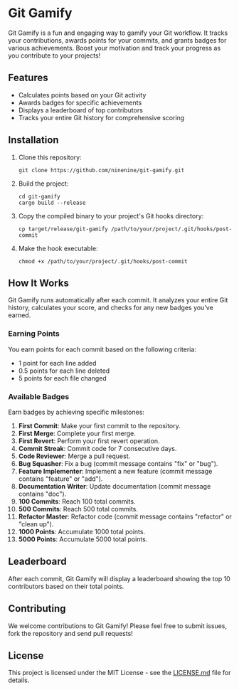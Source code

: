 # Git Gamify

Git Gamify is a fun and engaging way to gamify your Git workflow. It tracks your contributions, awards points for your commits, and grants badges for various achievements. Boost your motivation and track your progress as you contribute to your projects!

## Features

- Calculates points based on your Git activity
- Awards badges for specific achievements
- Displays a leaderboard of top contributors
- Tracks your entire Git history for comprehensive scoring

## Installation

1. Clone this repository:
   ```
   git clone https://github.com/ninenine/git-gamify.git
   ```

2. Build the project:
   ```
   cd git-gamify
   cargo build --release
   ```

3. Copy the compiled binary to your project's Git hooks directory:
   ```
   cp target/release/git-gamify /path/to/your/project/.git/hooks/post-commit
   ```

4. Make the hook executable:
   ```
   chmod +x /path/to/your/project/.git/hooks/post-commit
   ```

## How It Works

Git Gamify runs automatically after each commit. It analyzes your entire Git history, calculates your score, and checks for any new badges you've earned.

### Earning Points

You earn points for each commit based on the following criteria:

- 1 point for each line added
- 0.5 points for each line deleted
- 5 points for each file changed

### Available Badges

Earn badges by achieving specific milestones:

1. **First Commit**: Make your first commit to the repository.
2. **First Merge**: Complete your first merge.
3. **First Revert**: Perform your first revert operation.
4. **Commit Streak**: Commit code for 7 consecutive days.
5. **Code Reviewer**: Merge a pull request.
6. **Bug Squasher**: Fix a bug (commit message contains "fix" or "bug").
7. **Feature Implementer**: Implement a new feature (commit message contains "feature" or "add").
8. **Documentation Writer**: Update documentation (commit message contains "doc").
9. **100 Commits**: Reach 100 total commits.
10. **500 Commits**: Reach 500 total commits.
11. **Refactor Master**: Refactor code (commit message contains "refactor" or "clean up").
12. **1000 Points**: Accumulate 1000 total points.
13. **5000 Points**: Accumulate 5000 total points.

## Leaderboard

After each commit, Git Gamify will display a leaderboard showing the top 10 contributors based on their total points.

## Contributing

We welcome contributions to Git Gamify! Please feel free to submit issues, fork the repository and send pull requests!

## License

This project is licensed under the MIT License - see the [LICENSE.md](LICENSE.md) file for details.

